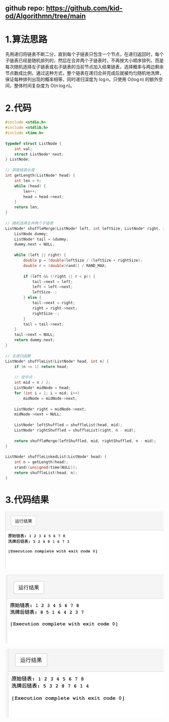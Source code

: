 ## **github repo:** https://github.com/kid-od/Algorithmn/tree/main

# 1.算法思路

先用递归将链表不断二分，直到每个子链表只包含一个节点，在递归返回时，每个子链表已经是随机排列的，然后在合并两个子链表时，不再按大小顺序排列，而是每次随机选择左子链表或右子链表的当前节点加入结果链表，选择概率与两边剩余节点数成比例，通过这种方式，整个链表在递归合并完成后就被均匀随机地洗牌，保证每种排列出现的概率相等，同时递归深度为 log n，只使用 O(log n) 的额外空间，整体时间复杂度为 O(n log n)。

# 2.代码

```c
#include <stdio.h>
#include <stdlib.h>
#include <time.h>

typedef struct ListNode {
    int val;
    struct ListNode* next;
} ListNode;

// 获取链表长度
int getLength(ListNode* head) {
    int len = 0;
    while (head) {
        len++;
        head = head->next;
    }
    return len;
}

// 随机选择合并两个子链表
ListNode* shuffleMerge(ListNode* left, int leftSize, ListNode* right, int rightSize) {
    ListNode dummy;
    ListNode* tail = &dummy;
    dummy.next = NULL;

    while (left || right) {
        double p = (double)leftSize / (leftSize + rightSize);
        double r = (double)rand() / RAND_MAX;

        if (left && (!right || r < p)) {
            tail->next = left;
            left = left->next;
            leftSize--;
        } else {
            tail->next = right;
            right = right->next;
            rightSize--;
        }
        tail = tail->next;
    }
    tail->next = NULL;
    return dummy.next;
}

// 主递归函数
ListNode* shuffleList(ListNode* head, int n) {
    if (n <= 1) return head;

    // 找中点
    int mid = n / 2;
    ListNode* midNode = head;
    for (int i = 1; i < mid; i++)
        midNode = midNode->next;

    ListNode* right = midNode->next;
    midNode->next = NULL;

    ListNode* leftShuffled = shuffleList(head, mid);
    ListNode* rightShuffled = shuffleList(right, n - mid);

    return shuffleMerge(leftShuffled, mid, rightShuffled, n - mid);
}

ListNode* shuffleLinkedList(ListNode* head) {
    int n = getLength(head);
    srand((unsigned)time(NULL));
    return shuffleList(head, n);
}
```



# 3.代码结果

![result_1](https://raw.githubusercontent.com/kid-od/Algorithmn/main/洗选列表/result_1.png)

![result_2](https://raw.githubusercontent.com/kid-od/Algorithmn/main/洗选列表/result_2.png)

![result_3](https://raw.githubusercontent.com/kid-od/Algorithmn/main/洗选列表/result_3.png)
